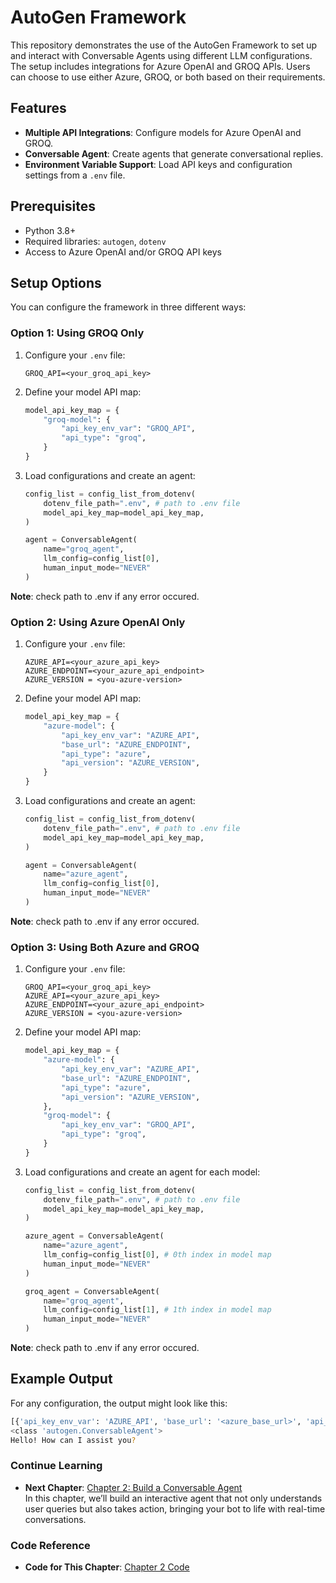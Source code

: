 # AutoGen Framework

This repository demonstrates the use of the AutoGen Framework to set up and interact with Conversable Agents using different LLM configurations. The setup includes integrations for Azure OpenAI and GROQ APIs. Users can choose to use either Azure, GROQ, or both based on their requirements.

## Features

- **Multiple API Integrations**: Configure models for Azure OpenAI and GROQ.
- **Conversable Agent**: Create agents that generate conversational replies.
- **Environment Variable Support**: Load API keys and configuration settings from a `.env` file.

## Prerequisites

- Python 3.8+
- Required libraries: `autogen`, `dotenv`
- Access to Azure OpenAI and/or GROQ API keys

## Setup Options

You can configure the framework in three different ways:

### Option 1: Using GROQ Only

1. Configure your `.env` file:

    ```env
    GROQ_API=<your_groq_api_key>
    ```

2. Define your model API map:

    ```python
    model_api_key_map = {
        "groq-model": {
            "api_key_env_var": "GROQ_API",
            "api_type": "groq",
        }
    }
    ```

3. Load configurations and create an agent:

    ```python
    config_list = config_list_from_dotenv(
        dotenv_file_path=".env", # path to .env file
        model_api_key_map=model_api_key_map,
    )

    agent = ConversableAgent(
        name="groq_agent",
        llm_config=config_list[0],
        human_input_mode="NEVER"
    )
    ```

**Note**: check path to .env if any error occured.


### Option 2: Using Azure OpenAI Only

1. Configure your `.env` file:

    ```env
    AZURE_API=<your_azure_api_key>
    AZURE_ENDPOINT=<your_azure_api_endpoint>
    AZURE_VERSION = <you-azure-version>
    ```

2. Define your model API map:

    ```python
    model_api_key_map = {
        "azure-model": {
            "api_key_env_var": "AZURE_API",
            "base_url": "AZURE_ENDPOINT",
            "api_type": "azure",
            "api_version": "AZURE_VERSION",
        }
    }
    ```

3. Load configurations and create an agent:

    ```python
    config_list = config_list_from_dotenv(
        dotenv_file_path=".env", # path to .env file
        model_api_key_map=model_api_key_map,
    )

    agent = ConversableAgent(
        name="azure_agent",
        llm_config=config_list[0],
        human_input_mode="NEVER"
    )
    ```
**Note**: check path to .env if any error occured.

### Option 3: Using Both Azure and GROQ

1. Configure your `.env` file:

    ```env
    GROQ_API=<your_groq_api_key>
    AZURE_API=<your_azure_api_key>
    AZURE_ENDPOINT=<your_azure_api_endpoint>
    AZURE_VERSION = <you-azure-version>
    ```

2. Define your model API map:

    ```python
    model_api_key_map = {
        "azure-model": {
            "api_key_env_var": "AZURE_API",
            "base_url": "AZURE_ENDPOINT",
            "api_type": "azure",
            "api_version": "AZURE_VERSION",
        },
        "groq-model": {
            "api_key_env_var": "GROQ_API",
            "api_type": "groq",
        }
    }
    ```

3. Load configurations and create an agent for each model:

    ```python
    config_list = config_list_from_dotenv(
        dotenv_file_path=".env", # path to .env file
        model_api_key_map=model_api_key_map,
    )

    azure_agent = ConversableAgent(
        name="azure_agent",
        llm_config=config_list[0], # 0th index in model map
        human_input_mode="NEVER"
    )

    groq_agent = ConversableAgent(
        name="groq_agent",
        llm_config=config_list[1], # 1th index in model map
        human_input_mode="NEVER"
    )
    ```

**Note**: check path to .env if any error occured.

## Example Output

For any configuration, the output might look like this:

```bash
[{'api_key_env_var': 'AZURE_API', 'base_url': '<azure_base_url>', 'api_type': 'azure', 'api_version': '<azure_api_version>'}, {'api_key_env_var': 'GROQ_API', 'api_type': 'groq'}]
<class 'autogen.ConversableAgent'>
Hello! How can I assist you?
```
### Continue Learning
- **Next Chapter**: [Chapter 2: Build a Conversable Agent](../2.%20ConversableAgent%20Workflows/)  
  In this chapter, we’ll build an interactive agent that not only understands user queries but also takes action, bringing your bot to life with real-time conversations.

### Code Reference
- **Code for This Chapter**: [Chapter 2 Code](./main..py)
